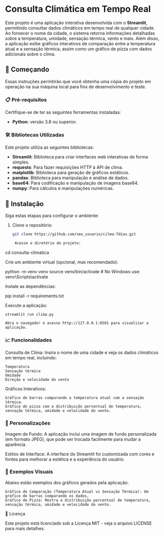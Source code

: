 # Consulta Climática em Tempo Real

Este projeto é uma aplicação interativa desenvolvida com o **Streamlit**, permitindo consultar dados climáticos em tempo real de qualquer cidade. Ao fornecer o nome da cidade, o sistema retorna informações detalhadas sobre a temperatura, umidade, sensação térmica, vento e mais. Além disso, a aplicação exibe gráficos interativos de comparação entre a temperatura atual e a sensação térmica, assim como um gráfico de pizza com dados adicionais sobre o clima.

## 🚀 Começando

Essas instruções permitirão que você obtenha uma cópia do projeto em operação na sua máquina local para fins de desenvolvimento e teste.

### 📋 Pré-requisitos

Certifique-se de ter as seguintes ferramentas instaladas:

- **Python**: versão 3.8 ou superior.
  
### 🛠️ Bibliotecas Utilizadas

Este projeto utiliza as seguintes bibliotecas:

- **Streamlit**: Biblioteca para criar interfaces web interativas de forma simples.
- **requests**: Para fazer requisições HTTP à API de clima.
- **matplotlib**: Biblioteca para geração de gráficos estáticos.
- **pandas**: Biblioteca para manipulação e análise de dados.
- **base64**: Para codificação e manipulação de imagens base64.
- **numpy**: Para cálculos e manipulações numéricas.

## 🔧 Instalação

Siga estas etapas para configurar o ambiente:

1. Clone o repositório:

   ```bash
   git clone https://github.com/seu_usuario/cilma-7dias.git

    Acesse o diretório do projeto:

cd consulta-climatica

Crie um ambiente virtual (opcional, mas recomendado):

python -m venv venv
source venv/bin/activate  # No Windows use: venv\Scripts\activate

Instale as dependências:

pip install -r requirements.txt

Execute a aplicação:

    streamlit run clima.py

    Abra o navegador e acesse http://127.0.0.1:8501 para visualizar a aplicação.

### 📈 Funcionalidades

Consulta de Clima: Insira o nome de uma cidade e veja os dados climáticos em tempo real, incluindo:

    Temperatura
    Sensação térmica
    Umidade
    Direção e velocidade do vento
    
Gráficos Interativos:

    Gráfico de barras comparando a temperatura atual com a sensação térmica.
    Gráfico de pizza com a distribuição percentual de temperatura, sensação térmica, umidade e velocidade do vento.

### 🎨 Personalizações

Imagem de Fundo: A aplicação inclui uma imagem de fundo personalizada (em formato JPEG), que pode ser trocada facilmente para mudar a aparência.

Estilos de Interface: A interface do Streamlit foi customizada com cores e fontes para melhorar a estética e a experiência do usuário.

### 📸 Exemplos Visuais

Abaixo estão exemplos dos gráficos gerados pela aplicação:

    Gráfico de Comparação (Temperatura Atual vs Sensação Térmica): Um gráfico de barras comparando os dados.
    Gráfico de Pizza: Mostra a distribuição percentual de temperatura, sensação térmica, umidade e velocidade do vento.

📄 Licença

Este projeto está licenciado sob a Licença MIT - veja o arquivo LICENSE para mais detalhes.
